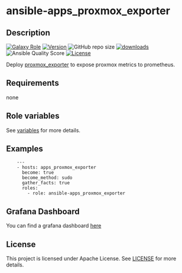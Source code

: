# ansible-apps_proxmox_exporter

## Description

[![Galaxy Role](https://img.shields.io/badge/galaxy-apps_proxmox_exporter-purple?style=flat)](https://galaxy.ansible.com/lotusnoir/apps_proxmox_exporter)
[![Version](https://img.shields.io/github/release/lotusnoir/ansible-apps_proxmox_exporter.svg)](https://github.com/lotusnoir/ansible-apps_proxmox_exporter/releases/latest)
![GitHub repo size](https://img.shields.io/github/repo-size/lotusnoir/ansible-apps_proxmox_exporter?color=orange&style=flat)
[![downloads](https://img.shields.io/ansible/role/d/52262)](https://galaxy.ansible.com/lotusnoir/apps_proxmox_exporter)
![Ansible Quality Score](https://img.shields.io/ansible/quality/52262)
[![License](https://img.shields.io/badge/license-Apache--2.0-brightgreen?style=flat)](https://opensource.org/licenses/Apache-2.0)

Deploy [proxmox_exporter](https://github.com/prometheus-pve/prometheus-pve-exporter) to expose proxmox metrics to prometheus.

## Requirements

none

## Role variables

See [variables](/defaults/main.yml) for more details.

## Examples

        ---
        - hosts: apps_proxmox_exporter
          become: true
          become_method: sudo
          gather_facts: true
          roles:
            - role: ansible-apps_proxmox_exporter

## Grafana Dashboard

You can find a grafana dashboard [here](https://grafana.com/grafana/dashboards/13556)

## License

This project is licensed under Apache License. See [LICENSE](/LICENSE) for more details.

